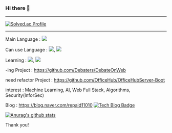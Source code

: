 ### Hi there 👋

------------------------------------------------

[![Solved.ac Profile](http://mazassumnida.wtf/api/v2/generate_badge?boj=repaid110)](https://solved.ac/repaid110/)

------------------------------------------------

Main Language : <img src="https://img.shields.io/badge/JAVA-007396?style=for-the-badge&logo=java&logoColor=white">

Can use Language : <img src="https://img.shields.io/badge/C++-00599C?style=for-the-badge&logo=c++&logoColor=white">, <img src="https://img.shields.io/badge/Python-3776AB?style=for-the-badge&logo=python&logoColor=white">

Learning : <img src="https://img.shields.io/badge/Spring-6DB33F?style=for-the-badge&logo=spring&logoColor=white">, <img src="https://img.shields.io/badge/React-61DAFB?style=for-the-badge&logo=react&logoColor=white">

-ing Project : https://github.com/Debaters/DebateOnWeb

need refactor Project : https://github.com/OfficeHub/OfficeHubServer-Boot


interest : Machine Learning, AI, Web Full Stack, Algorithms, Security(InforSec)


Blog : https://blog.naver.com/repaid11010
  [![Tech Blog Badge](http://img.shields.io/badge/-Tech%20blog-black?style=flat-square&logo=github&link=https://zzsza.github.io/)](https://blog.naver.com/repaid11010)
  
  [![Anurag's github stats](https://github-readme-stats.vercel.app/api?username=CASY82)](https://github.com/anuraghazra/github-readme-stats)



Thank you!


<!--
**CASY82/CASY82** is a ✨ _special_ ✨ repository because its `README.md` (this file) appears on your GitHub profile.

Here are some ideas to get you started:

- 🔭 I’m currently working on ...
- 🌱 I’m currently learning ...
- 👯 I’m looking to collaborate on ...
- 🤔 I’m looking for help with ...
- 💬 Ask me about ...
- 📫 How to reach me: ...
- 😄 Pronouns: ...
- ⚡ Fun fact: ...
-->
